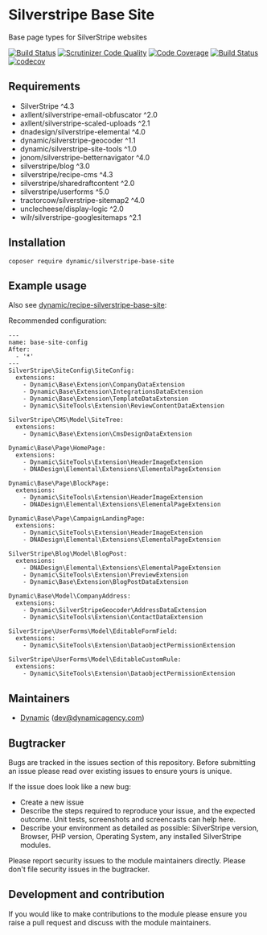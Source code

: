 # Silverstripe Base Site

Base page types for SilverStripe websites

[![Build Status](https://travis-ci.com/dynamic/silverstripe-base-site.svg?token=hFT1sXd4nNmguE972zHN&branch=master)](https://travis-ci.com/dynamic/silverstripe-base-site)
[![Scrutinizer Code Quality](https://scrutinizer-ci.com/g/dynamic/silverstripe-base-site/badges/quality-score.png?b=master&s=6602bc588bf7da4a15e9ae4e061c92781c87caf5)](https://scrutinizer-ci.com/g/dynamic/silverstripe-base-site/?branch=master)
[![Code Coverage](https://scrutinizer-ci.com/g/dynamic/silverstripe-base-site/badges/coverage.png?b=master&s=fde13fa99212b7985699f22a13c22d393b76299a)](https://scrutinizer-ci.com/g/dynamic/silverstripe-base-site/?branch=master)
[![Build Status](https://scrutinizer-ci.com/g/dynamic/silverstripe-base-site/badges/build.png?b=master&s=d0c33738b6be129105fa8f507591359fcf4f40ae)](https://scrutinizer-ci.com/g/dynamic/silverstripe-base-site/build-status/master)
[![codecov](https://codecov.io/gh/dynamic/silverstripe-base-site/branch/master/graph/badge.svg?token=8qD1GBbxzV)](https://codecov.io/gh/dynamic/silverstripe-base-site)

## Requirements

* SilverStripe ^4.3
* axllent/silverstripe-email-obfuscator ^2.0
* axllent/silverstripe-scaled-uploads ^2.1
* dnadesign/silverstripe-elemental ^4.0
* dynamic/silverstripe-geocoder ^1.1
* dynamic/silverstripe-site-tools ^1.0
* jonom/silverstripe-betternavigator ^4.0
* silverstripe/blog ^3.0
* silverstripe/recipe-cms ^4.3
* silverstripe/sharedraftcontent ^2.0
* silverstripe/userforms ^5.0
* tractorcow/silverstripe-sitemap2 ^4.0
* unclecheese/display-logic ^2.0
* wilr/silverstripe-googlesitemaps ^2.1

## Installation

`coposer require dynamic/silverstripe-base-site`

## Example usage

Also see [dynamic/recipe-silverstripe-base-site](https://github.com/dynamic/recipe-silverstripe-base-site):

Recommended configuration:

```
---
name: base-site-config
After:
  - '*'
---
SilverStripe\SiteConfig\SiteConfig:
  extensions:
    - Dynamic\Base\Extension\CompanyDataExtension
    - Dynamic\Base\Extension\IntegrationsDataExtension
    - Dynamic\Base\Extension\TemplateDataExtension
    - Dynamic\SiteTools\Extension\ReviewContentDataExtension

SilverStripe\CMS\Model\SiteTree:
  extensions:
    - Dynamic\Base\Extension\CmsDesignDataExtension

Dynamic\Base\Page\HomePage:
  extensions:
    - Dynamic\SiteTools\Extension\HeaderImageExtension
    - DNADesign\Elemental\Extensions\ElementalPageExtension

Dynamic\Base\Page\BlockPage:
  extensions:
    - Dynamic\SiteTools\Extension\HeaderImageExtension
    - DNADesign\Elemental\Extensions\ElementalPageExtension

Dynamic\Base\Page\CampaignLandingPage:
  extensions:
    - Dynamic\SiteTools\Extension\HeaderImageExtension
    - DNADesign\Elemental\Extensions\ElementalPageExtension

SilverStripe\Blog\Model\BlogPost:
  extensions:
    - DNADesign\Elemental\Extensions\ElementalPageExtension
    - Dynamic\SiteTools\Extension\PreviewExtension
    - Dynamic\Base\Extension\BlogPostDataExtension

Dynamic\Base\Model\CompanyAddress:
  extensions:
    - Dynamic\SilverStripeGeocoder\AddressDataExtension
    - Dynamic\SiteTools\Extension\ContactDataExtension

SilverStripe\UserForms\Model\EditableFormField:
  extensions:
    - Dynamic\SiteTools\Extension\DataobjectPermissionExtension

SilverStripe\UserForms\Model\EditableCustomRule:
  extensions:
    - Dynamic\SiteTools\Extension\DataobjectPermissionExtension
```

## Maintainers
 *  [Dynamic](http://www.dynamicagency.com) (<dev@dynamicagency.com>)

## Bugtracker
Bugs are tracked in the issues section of this repository. Before submitting an issue please read over
existing issues to ensure yours is unique.

If the issue does look like a new bug:

 - Create a new issue
 - Describe the steps required to reproduce your issue, and the expected outcome. Unit tests, screenshots
 and screencasts can help here.
 - Describe your environment as detailed as possible: SilverStripe version, Browser, PHP version,
 Operating System, any installed SilverStripe modules.

Please report security issues to the module maintainers directly. Please don't file security issues in the bugtracker.

## Development and contribution
If you would like to make contributions to the module please ensure you raise a pull request and discuss with the module maintainers.
